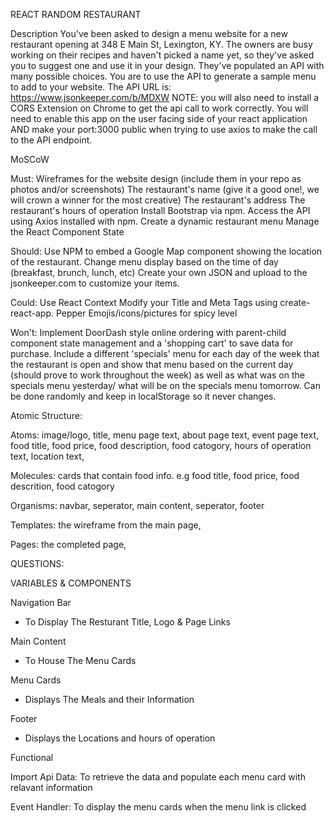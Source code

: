 REACT RANDOM RESTAURANT 


Description
You've been asked to design a menu website for a new restaurant opening at 348 E Main St, Lexington, KY. The owners are busy working on their recipes and haven't picked a name yet, so they've asked you to suggest one and use it in your design.
They've populated an API with many possible choices. You are to use the API to generate a sample menu to add to your website. The API URL is: https://www.jsonkeeper.com/b/MDXW 
NOTE: you will also need to install a CORS Extension on Chrome to get the api call to work correctly. You will need to enable this app on the user facing side of your react application AND make your port:3000 public when trying to use axios to make the call to the API endpoint.


MoSCoW 

Must: 
Wireframes for the website design (include them in your repo as photos and/or screenshots)
The restaurant's name (give it a good one!, we will crown a winner for the most creative)
The restaurant's address
The restaurant's hours of operation
Install Bootstrap via npm.
Access the API using Axios installed with npm. 
Create a dynamic restaurant menu
Manage the React Component State

Should: 
Use NPM to embed a Google Map component showing the location of the restaurant.
Change menu display based on the time of day (breakfast, brunch, lunch, etc)
Create your own JSON and upload to the jsonkeeper.com to customize your items. 

Could: 
Use React Context
Modify your Title and Meta Tags using create-react-app.
Pepper Emojis/icons/pictures for spicy level

Won't: 
Implement DoorDash style online ordering with parent-child component state management and a 'shopping cart' to save data for purchase.
Include a different 'specials' menu for each day of the week that the restaurant is open and show that menu based on the current day (should prove to work throughout the week) as well as what was on the specials menu yesterday/ what will be on the specials menu tomorrow. Can be done randomly and keep in localStorage so it never changes.

Atomic Structure: 

Atoms: 
image/logo, 
title, 
menu page text, 
about page text, 
event page text, 
food title, 
food price, 
food description, 
food catogory,
hours of operation text,
location text,

Molecules:
cards that contain food info. e.g food title, food price, food descrition, food catogory 

Organisms: 
navbar,
seperator,
main content,
seperator,
footer

Templates: 
the wireframe from the main page,

Pages:
the completed page,


QUESTIONS:

VARIABLES & COMPONENTS 

Navigation Bar 
- To Display The Resturant Title, Logo & Page Links

Main Content 
- To House The Menu Cards

Menu Cards
- Displays The Meals and their Information

Footer
- Displays the Locations and hours of operation


Functional 

Import Api Data:
To retrieve the data and populate each menu card with relavant information 

Event Handler:
To display the menu cards when the menu link is clicked

